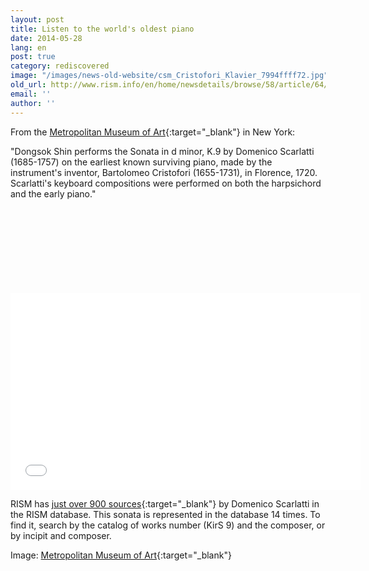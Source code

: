 ```yaml
---
layout: post
title: Listen to the world's oldest piano
date: 2014-05-28
lang: en
post: true
category: rediscovered
image: "/images/news-old-website/csm_Cristofori_Klavier_7994ffff72.jpg"
old_url: http://www.rism.info/en/home/newsdetails/browse/58/article/64/listen-to-the-worlds-oldest-piano.html
email: ''
author: ''
---
```


From the [Metropolitan Museum of Art](http://www.metmuseum.org/){:target="_blank"} in New York:

"Dongsok Shin performs the Sonata in d minor, K.9 by Domenico Scarlatti (1685-1757) on the earliest known surviving piano, made by the instrument's inventor, Bartolomeo Cristofori (1655-1731), in Florence, 1720. Scarlatti's keyboard compositions were performed on both the harpsichord and the early piano."  
&nbsp;  
&nbsp;  
&nbsp;  
&nbsp;  
&nbsp;  
&nbsp;  
&nbsp;  
&nbsp;  

<iframe width="560" height="315" src="//www.youtube.com/embed/A2WdjyKQ57A" frameborder="0" allowfullscreen></iframe>


RISM has [just over 900 sources](https://opac.rism.info/search?View=rism&author=Domenico+Scarlatti){:target="_blank"} by Domenico Scarlatti in the RISM database. This sonata is represented in the database 14 times. To find it, search by the catalog of works number (KirS 9) and the composer, or by incipit and composer.

Image: [Metropolitan Museum of Art](http://www.metmuseum.org/collection/the-collection-online/search/501788?=&imgNo=0&tabName=gallery-label){:target="_blank"}
